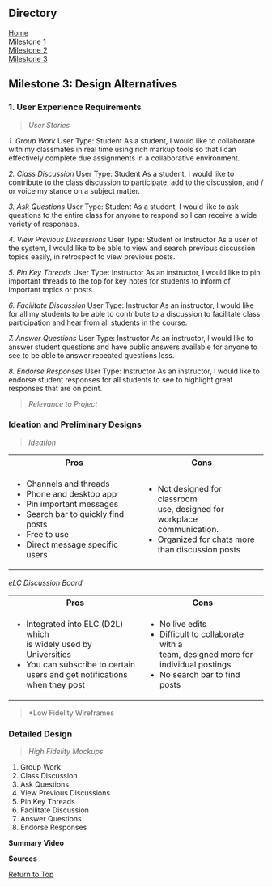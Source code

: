 ## Directory
[Home](index.md)<br>
[Milestone 1](milestone1.md)<br>
[Milestone 2](ms2.md)<br>
[Milestone 3](3-mile.md)<br>

## Milestone 3: Design Alternatives         

### __1. User Experience Requirements__

> *User Stories*

*1. Group Work*
User Type: Student
As a student, I would like to collaborate with my classmates in real time using rich markup tools so that I can effectively complete due assignments in a collaborative environment.

*2. Class Discussion*
User Type: Student
As a student, I would like to contribute to the class discussion to participate, add to the discussion, and / or voice my stance on a subject matter.

*3. Ask Questions*
User Type: Student
As a student, I would like to ask questions to the entire class for anyone to respond so I can receive a wide variety of responses.

*4. View Previous Discussions*
User Type: Student or Instructor
As a user of the system, I would like to be able to view and search previous discussion topics easily, in retrospect to view previous posts. 

*5. Pin Key Threads*
User Type: Instructor
As an instructor, I would like to pin important threads to the top for key notes for students to inform of important topics or posts.

*6. Facilitate Discussion*
User Type: Instructor
As an instructor, I would like for all my students to be able to contribute to a discussion to facilitate class participation and hear from all students in the course.

*7. Answer Questions*
User Type: Instructor
As an instructor, I would like to answer student questions and have public answers available for anyone to see to be able to answer repeated questions less.

*8. Endorse Responses*
User Type: Instructor
As an instructor, I would like to endorse student responses for all students to see to highlight great responses that are on point.

> *Relevance to Project*



### __Ideation and Preliminary Designs__
> *Ideation*


<table>
  <tr>
    <th>Pros</th>
    <th>Cons</th>
  </tr>
  <tr>
    <td><ul>
        <li>Channels and threads</li>
        <li>Phone and desktop app</li>
        <li>Pin important messages</li>
        <li>Search bar to quickly find posts</li>
        <li>Free to use</li>
        <li>Direct message specific users</li>
    </ul></td>
    <td><ul>
        <li>Not designed for classroom <br>use, designed for workplace <br>communication.</li>
        <li>Organized for chats more <br>than discussion posts</li>   
    </ul></td>
  </tr>
</table>

*eLC Discussion Board*

<table>
  <tr>
    <th>Pros</th>
    <th>Cons</th>
  </tr>
  <tr>
    <td><ul>
        <li>Integrated into ELC (D2L) which <br>is widely used by Universities </li>
        <li>You can subscribe to certain <br>users and get notifications<br>when they post </li>
    </ul></td>
    <td><ul>
        <li>No live edits</li>
        <li>Difficult to collaborate with a<br>team, designed more for<br>individual postings</li>
        <li>No search bar to find posts</li>
    </ul></td>
  </tr>
</table>

> *Low Fidelity Wireframes


### __Detailed Design__
> *High Fidelity Mockups*

1. Group Work
2. Class Discussion
3. Ask Questions
4. View Previous Discussions
5. Pin Key Threads
6. Facilitate Discussion
7. Answer Questions
8. Endorse Responses

__Summary Video__


__Sources__


[Return to Top](#directory)
